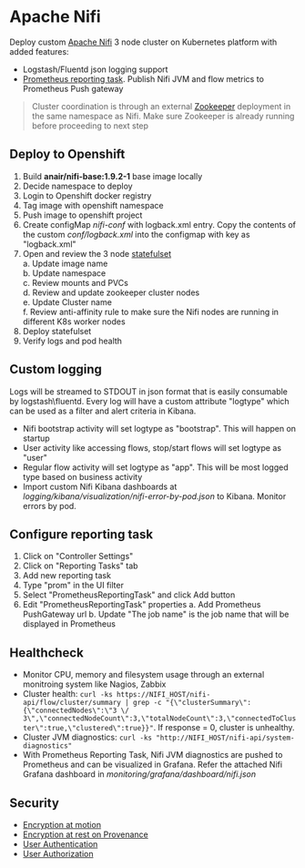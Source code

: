 # Apache Nifi
Deploy custom [Apache Nifi](https://nifi.apache.org/) 3 node cluster on Kubernetes platform with added features:
- Logstash/Fluentd json logging support
- [Prometheus reporting task](https://github.com/mkjoerg/nifi-prometheus-reporter/). Publish Nifi JVM and flow metrics to Prometheus Push gateway 

> Cluster coordination is through an external [Zookeeper](../zookeeper/README.md) deployment in the same namespace as Nifi. Make sure Zookeeper is already running before proceeding to next step

## Deploy to Openshift
1. Build __anair/nifi-base:1.9.2-1__ base image locally
2. Decide namespace to deploy
3. Login to  Openshift docker registry
4. Tag image with openshift namespace
5. Push image to openshift project
6. Create configMap _nifi-conf_ with logback.xml entry. Copy the contents of the custom _conf/logback.xml_ into the configmap with key as "logback.xml"
7. Open and review the 3 node [statefulset](k8s/nifi-statefulset.yaml)     
  a. Update image name        
  b. Update namespace     
  c. Review mounts and PVCs     
  d. Review and update zookeeper cluster nodes       
  e. Update Cluster name     
  f. Review anti-affinity rule to make sure the Nifi nodes are running   in different K8s worker nodes     
2. Deploy statefulset
3. Verify logs and pod health

## Custom logging
Logs will be streamed to STDOUT in json format that is easily consumable by logstash\fluentd. Every log will have a custom attribute "logtype" which can be used as a filter and alert criteria in Kibana.
- Nifi bootstrap activity will set logtype as "bootstrap". This will happen on startup
- User activity like accessing flows, stop/start flows will set logtype as "user"
- Regular flow activity will set logtype as "app". This will be most logged type based on business activity
- Import custom Nifi Kibana dashboards at _logging/kibana/visualization/nifi-error-by-pod.json_ to Kibana. Monitor errors by pod.

## Configure reporting task
1. Click on "Controller Settings"
2. Click on "Reporting Tasks" tab
3. Add new reporting task
4. Type "prom" in the UI filter
5. Select "PrometheusReportingTask" and click Add button
6. Edit "PrometheusReportingTask" properties
  a. Add Prometheus PushGateway url
  b. Update "The job name" is the job name that will be displayed in Prometheus

## Healthcheck
- Monitor CPU, memory and filesystem usage through an external monitroing system like Nagios, Zabbix
- Cluster health: `curl -ks https://NIFI_HOST/nifi-api/flow/cluster/summary | grep -c "{\"clusterSummary\":{\"connectedNodes\":\"3 \/ 3\",\"connectedNodeCount\":3,\"totalNodeCount\":3,\"connectedToCluster\":true,\"clustered\":true}}"`. If response = 0, cluster is unhealthy.
- Cluster JVM diagnostics: `curl -ks "http://NIFI_HOST/nifi-api/system-diagnostics"`
- With Prometheus Reporting Task, Nifi JVM diagnostics are pushed to Prometheus and can be visualized in Grafana. Refer the attached Nifi Grafana dashboard in _monitoring/grafana/dashboard/nifi.json_

## Security
- [Encryption at motion](https://nifi.apache.org/docs/nifi-docs/html/administration-guide.html#encryption)
- [Encryption at rest on Provenance](https://nifi.apache.org/docs/nifi-docs/html/administration-guide.html#encrypted-write-ahead-provenance-repository-properties)
- [User Authentication](https://nifi.apache.org/docs/nifi-docs/html/administration-guide.html#user_authentication)
- [User Authorization](https://nifi.apache.org/docs/nifi-docs/html/administration-guide.html#multi-tenant-authorization)